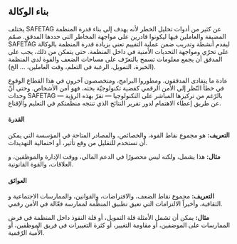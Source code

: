 
## بناء الوكالة

يختلف SAFETAG عن كثير من أدوات تحليل الخطر لأنه يهدف إلى بناء قدرة المنظمة المضيفة والعاملين فيها ليكونوا قادرين على مواجهة المخاطر التى حددها المدقق. صمّم SAFETAG ليقدم أنشطة وتدريب ضمن عملية التقييم تعنى بزيادة قدرة المنظمة بالوكالة على تحرّي ومواجهة التحديات الأمنية في داخل المنظمة. حتى يتمكن من ذلك، يجب على المدقق أن يجمع معلومات تسمح بالتعرّف على مساحات الضعف والقوة لدى المنظمة (الخبرة، التمويل، الرغبة فى التعلم، وقت العاملين، ... الخ).

عادة ما يتفادى المدققون، ومطوروا البرامج، ومتخصصون آخرون في هذا القطاع الوقوع في خطأ النّظر إلى الأمن الرقمي كقضية تكنولوجيّة بحته، فهو أمن الأشخاص. وحتى أنّ وحدات SAFETAG — بالرّغم من تركيزها المباشر على التكنولوجيا — تقرّ بهذه الرؤية عن طريق إعطاء الاهتمام لدور تقرير النتائج الذي تنتجه منظمتكم في التعليم والإقناع.

#### القدرة

**التعريف:** هو مجموع نقاط القوة، والخصائص، والمصادر المتاحة في المؤسسة التي يمكن أن تستخدم للتقليل من وقع تأثير، أو احتمالية التهديدات.

**مثال:** هذا يشمل، ولكنه ليس محصورًا في الدعم المالي، ووقت الإدارة والموظفين، و العلاقات، والقوة القانونية.

#### العوائق

**التعريف:** مجموع نقاط الضعف، والافتراضات، والقوانين، والممارسات الاجتماعية و الثقافية، وأخيراً الالتزامات التي تعيق  تطبيق المنظّمة لممارسة فعّالة في الأمن رقمي.

**مثال:** يمكن أن تشمل الأمثلة قلة التمويل، أو قلة النفوذ داخل المنظمة في فرض الممارسات على الموضفين، أو مقاومة التغيير، أو كثرة التغييرات في فريق الموظفين، أو الأُمية الرّقمية.
